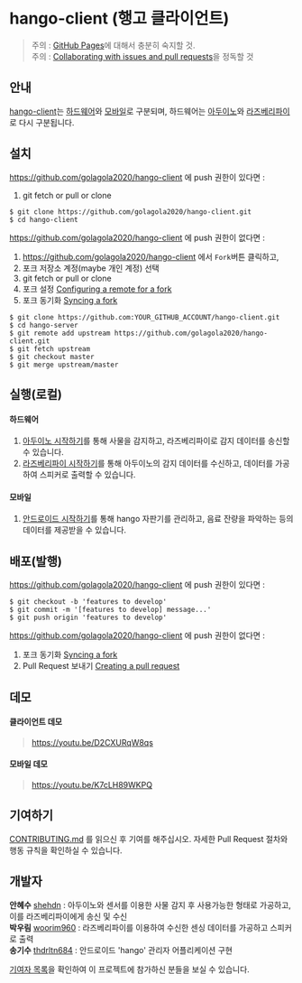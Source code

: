 # hango-client (행고 클라이언트)
> 주의 : [GitHub Pages](https://pages.github.com/)에 대해서 충분히 숙지할 것.  
주의 : [Collaborating with issues and pull requests](https://docs.github.com/en/github/collaborating-with-issues-and-pull-requests)을 정독할 것

## 안내
[hango-client](https://github.com/golagola2020/hango-client)는 [하드웨어](https://github.com/golagola2020/hango-client/tree/docs/hardware)와 [모바일](https://github.com/golagola2020/hango-client/tree/docs/mobile)로 구분되며, 하드웨어는 [아두이노](https://github.com/golagola2020/hango-client/tree/docs/hardware/arduino)와 [라즈베리파이](https://github.com/golagola2020/hango-client/tree/docs/hardware/raspberry)로 다시 구분됩니다.

## 설치

https://github.com/golagola2020/hango-client 에 push 권한이 있다면 :  
   1. git fetch or pull or clone
```
$ git clone https://github.com/golagola2020/hango-client.git
$ cd hango-client
```

https://github.com/golagola2020/hango-client 에 push 권한이 없다면 :  
   1. https://github.com/golagola2020/hango-client 에서 ```Fork```버튼 클릭하고,
   2. 포크 저장소 계정(maybe 개인 계정) 선택
   3. git fetch or pull or clone
   4. 포크 설정 [Configuring a remote for a fork](https://docs.github.com/en/github/collaborating-with-issues-and-pull-requests/configuring-a-remote-for-a-fork)
   5. 포크 동기화 [Syncing a fork](https://docs.github.com/en/github/collaborating-with-issues-and-pull-requests/syncing-a-fork)
```
$ git clone https://github.com:YOUR_GITHUB_ACCOUNT/hango-client.git
$ cd hango-server
$ git remote add upstream https://github.com/golagola2020/hango-client.git
$ git fetch upstream
$ git checkout master
$ git merge upstream/master
```

## 실행(로컬)

#### 하드웨어
   1. [아두이노 시작하기](https://github.com/golagola2020/hango-client/tree/docs/hardware/arduino)를 통해 사물을 감지하고, 라즈베리파이로 감지 데이터를 송신할 수 있습니다.
   2. [라즈베리파이 시작하기](https://github.com/golagola2020/hango-client/tree/docs/hardware/raspberry)를 통해 아두이노의 감지 데이터를 수신하고, 데이터를 가공하여 스피커로 출력할 수 있습니다.
   
#### 모바일
   1. [안드로이드 시작하기](https://github.com/golagola2020/hango-client/tree/docs/mobile)를 통해 hango 자판기를 관리하고, 음료 잔량을 파악하는 등의 데이터를 제공받을 수 있습니다.

## 배포(발행)
https://github.com/golagola2020/hango-client 에 push 권한이 있다면 :
```
$ git checkout -b 'features to develop'
$ git commit -m '[features to develop] message...'
$ git push origin 'features to develop'
```
https://github.com/golagola2020/hango-client 에 push 권한이 없다면 :
   1. 포크 동기화 [Syncing a fork](https://docs.github.com/en/github/collaborating-with-issues-and-pull-requests/syncing-a-fork)
   2. Pull Request 보내기 [Creating a pull request](https://docs.github.com/en/github/collaborating-with-issues-and-pull-requests/creating-a-pull-request) 
   
## 데모
#### 클라이언트 데모
> https://youtu.be/D2CXURqW8qs
#### 모바일 데모
> https://youtu.be/K7cLH89WKPQ


## 기여하기

[CONTRIBUTING.md](https://gist.github.com/PurpleBooth/b24679402957c63ec426) 를 읽으신 후 기여를 해주십시오. 자세한 Pull Request 절차와 행동 규칙을 확인하실 수 있습니다.

## 개발자

**안혜수** [shehdn](https://github.com/suehdn) : 아두이노와 센서를 이용한 사물 감지 후 사용가능한 형태로 가공하고, 이를 라즈베리파이에게 송신 및 수신  
**박우림** [woorim960](https://github.com/woorim960) : 라즈베리파이를 이용하여 수신한 센싱 데이터를 가공하고 스피커로 출력  
**송기수** [thdrltn684](https://github.com/thdrlcks784) : 안드로이드 'hango' 관리자 어플리케이션 구현  

[기여자 목록](https://github.com/golagola2020/hango-client/graphs/contributors)을 확인하여 이 프로젝트에 참가하신 분들을 보실 수 있습니다.

